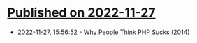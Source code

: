 # [Published on 2022-11-27](index.md)

* [2022-11-27, 15:56:52](https://news.ycombinator.com/item?id=33763772) - [Why People Think PHP Sucks (2014)](https://www.audero.it/blog/2014/02/05/why-people-think-php-sucks/)
